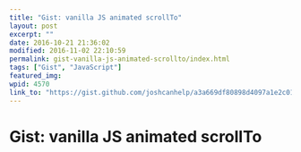 ```yaml
---
title: "Gist: vanilla JS animated scrollTo"
layout: post
excerpt: ""
date: 2016-10-21 21:36:02
modified: 2016-11-02 22:10:59
permalink: gist-vanilla-js-animated-scrollto/index.html
tags: ["Gist", "JavaScript"]
featured_img:
wpid: 4570
link_to: "https://gist.github.com/joshcanhelp/a3a669df80898d4097a1e2c01dea52c1"
---
```


# Gist: vanilla JS animated scrollTo
